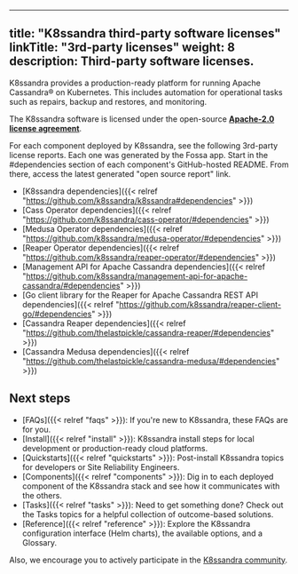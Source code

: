 
---
title: "K8ssandra third-party software licenses"
linkTitle: "3rd-party licenses"
weight: 8
description: Third-party software licenses.
---

K8ssandra provides a production-ready platform for running Apache Cassandra&reg; on Kubernetes. This includes automation for operational tasks such as repairs, backup and restores, and monitoring.

The K8ssandra software is licensed under the open-source [**Apache-2.0 license agreement**](https://github.com/k8ssandra/k8ssandra/blob/main/LICENSE).

For each component deployed by K8ssandra, see the following 3rd-party license reports. Each one was generated by the Fossa app. Start in the #dependencies section of each component's GitHub-hosted README. From there, access the latest generated "open source report" link.

* [K8ssandra dependencies]({{< relref "https://github.com/k8ssandra/k8ssandra#dependencies" >}}) 
* [Cass Operator dependencies]({{< relref "https://github.com/k8ssandra/cass-operator/#dependencies" >}})
* [Medusa Operator dependencies]({{< relref "https://github.com/k8ssandra/medusa-operator/#dependencies" >}})
* [Reaper Operator dependencies]({{< relref "https://github.com/k8ssandra/reaper-operator/#dependencies" >}})
* [Management API for Apache Cassandra dependencies]({{< relref "https://github.com/k8ssandra/management-api-for-apache-cassandra/#dependencies" >}})
* [Go client library for the Reaper for Apache Cassandra REST API dependencies]({{< relref "https://github.com/k8ssandra/reaper-client-go/#dependencies" >}})
* [Cassandra Reaper dependencies]({{< relref "https://github.com/thelastpickle/cassandra-reaper/#dependencies" >}})
* [Cassandra Medusa dependencies]({{< relref "https://github.com/thelastpickle/cassandra-medusa/#dependencies" >}})

## Next steps

* [FAQs]({{< relref "faqs" >}}): If you're new to K8ssandra, these FAQs are for you. 
* [Install]({{< relref "install" >}}): K8ssandra install steps for local development or production-ready cloud platforms.
* [Quickstarts]({{< relref "quickstarts" >}}): Post-install K8ssandra topics for developers or Site Reliability Engineers.
* [Components]({{< relref "components" >}}): Dig in to each deployed component of the K8ssandra stack and see how it communicates with the others.
* [Tasks]({{< relref "tasks" >}}): Need to get something done? Check out the Tasks topics for a helpful collection of outcome-based solutions.
* [Reference]({{< relref "reference" >}}): Explore the K8ssandra configuration interface (Helm charts), the available options, and a Glossary.

Also, we encourage you to actively participate in the [K8ssandra community](https://k8ssandra.io/community/).
